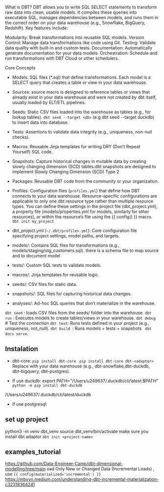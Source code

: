 What is DBT?
DBT allows you to write SQL SELECT statements to transform raw data into clean, usable models. It compiles these queries into executable SQL, manages dependencies between models, and runs them in the correct order on your data warehouse (e.g., Snowflake, BigQuery, Redshift). Key features include:

Modularity: Break transformations into reusable SQL models.
Version Control: Manage data transformations like code using Git.
Testing: Validate data quality with built-in and custom tests.
Documentation: Automatically generate documentation for your data models.
Orchestration: Schedule and run transformations with DBT Cloud or other schedulers.

Core Concepts
- Models: SQL files (*.sql) that define transformations. Each model is a SELECT query that creates a table or view in your data warehouse.
- Sources: source macro is designed to reference tables or views that already exist in your data warehouse and were not created by dbt itself, usually loaded by ELT/ETL pipelines.
- Seeds: Static CSV files loaded into the warehouse as tables (e.g., for lookup tables). `dbt seed --target <db>` (e.g dbt seed --target duckdb) to insert data into database. 
- Tests: Assertions to validate data integrity (e.g., uniqueness, non-null checks).
- Macros: Reusable Jinja templates for writing DRY (Don’t Repeat Yourself) SQL code.
- Snapshots: Capture historical changes in mutable data by creating slowly changing dimension (SCD) tables.dbt snapshots are designed to implement Slowly Changing Dimension (SCD) Type 2

- Packages: Reusable DBT code from the community or your organization.
- Profiles: Configuration files (`profiles.yml`) that define how DBT connects to your data warehouse.
Resource-specific configurations are applicable to only one dbt resource type rather than multiple resource types. You can define these settings in the project file (dbt_project.yml), a property file (models/properties.yml for models, similarly for other resources), or within the resource’s file using the {{ config() }} macro.
`dbt init my_project`

- dbt_project.yml (`~/.dbt/profiles.yml`): Core configuration file specifying project settings, model paths, and targets.
- models/: Contains SQL files for transformations (e.g., models/staging/stg_customers.sql). there is a schema file to map source and to document model
- tests/: Custom SQL tests to validate models.
- macros/: Jinja templates for reusable logic.
- seeds/: CSV files for static data.
- snapshots/: SQL files for capturing historical data changes.
- analyses/: Ad-hoc SQL queries that don’t materialize in the warehouse.

`dbt seed` : loads CSV files from the seeds/ folder into the warehouse.
`dbt run` : Executes models to create tables/views in your warehouse.
`dbt debug`        # Test the connection
`dbt test`: Runs tests defined in your project (e.g., uniqueness, not_null).
`dbt build `:        Runs models + tests + snapshots
` dbt docs serve`.


## Instalation
- dbt-core: `pip install dbt-core `
`pip install dbt-core dbt-<adapter>`
Replace <adapter> with your data warehouse (e.g., dbt-snowflake,dbt-duckdb, dbt-bigquery, dbt-postgres).

- If use duckdb: 
export PATH="/Users/u249637/.duckdb/cli/latest:$PATH"
    `python -m pip install dbt-duckdb` 

/Users/u249637/.duckdb/cli/latest/duckdb
- if use postgresql: 

## set up project
python3 -m venv dbt_venv
source dbt_venv/bin/activate
make sure you install dbt adaptor
`dbt init <project-name>`

## examples_tutorial
https://github.com/Data-Engineer-Camp/dbt-dimensional-modelling/tree/main
oad Only New or Changed Data (Incremental Loads) , use `{{ config(materialized='incremental') }}`
https://mbvyn.medium.com/understanding-dbt-incremental-materialization-c32318364241